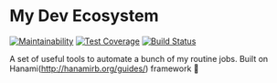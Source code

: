 # My Dev Ecosystem

[![Maintainability](https://api.codeclimate.com/v1/badges/b66e6104c5b6ee8bdf48/maintainability)](https://codeclimate.com/github/k-rudy/dev-ecosystem/maintainability)
[![Test Coverage](https://api.codeclimate.com/v1/badges/b66e6104c5b6ee8bdf48/test_coverage)](https://codeclimate.com/github/k-rudy/dev-ecosystem/test_coverage)
[![Build Status](https://travis-ci.org/k-rudy/dev-ecosystem.svg?branch=master)](https://travis-ci.org/k-rudy/dev-ecosystem)

A set of useful tools to automate a bunch of my routine jobs. Built on Hanami(http://hanamirb.org/guides/) framework 🌸

